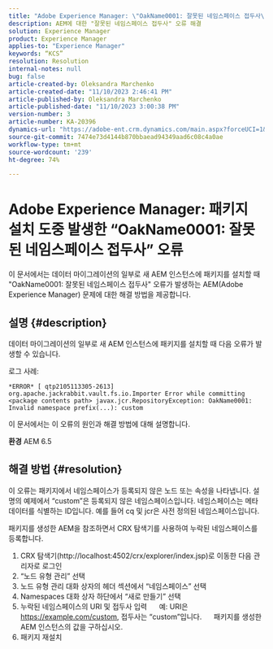 ```yaml
---
title: "Adobe Experience Manager: \"OakName0001: 잘못된 네임스페이스 접두사\" 패키지 설치 도중 오류 발생"
description: AEM에 대한 "잘못된 네임스페이스 접두사" 오류 해결
solution: Experience Manager
product: Experience Manager
applies-to: "Experience Manager"
keywords: “KCS”
resolution: Resolution
internal-notes: null
bug: false
article-created-by: Oleksandra Marchenko
article-created-date: "11/10/2023 2:46:41 PM"
article-published-by: Oleksandra Marchenko
article-published-date: "11/10/2023 3:00:38 PM"
version-number: 3
article-number: KA-20396
dynamics-url: "https://adobe-ent.crm.dynamics.com/main.aspx?forceUCI=1&pagetype=entityrecord&etn=knowledgearticle&id=76fa5df0-d77f-ee11-8179-6045bd006149"
source-git-commit: 7474e73d4144b870bbaead94349aad6c08c4a0ae
workflow-type: tm+mt
source-wordcount: '239'
ht-degree: 74%

---
```


# Adobe Experience Manager: 패키지 설치 도중 발생한 “OakName0001: 잘못된 네임스페이스 접두사” 오류


이 문서에서는 데이터 마이그레이션의 일부로 새 AEM 인스턴스에 패키지를 설치할 때 &quot;OakName0001: 잘못된 네임스페이스 접두사&quot; 오류가 발생하는 AEM(Adobe Experience Manager) 문제에 대한 해결 방법을 제공합니다.

## 설명 {#description}


데이터 마이그레이션의 일부로 새 AEM 인스턴스에 패키지를 설치할 때 다음 오류가 발생할 수 있습니다.

로그 사례:


```
*ERROR* [ qtp2105113305-2613]  org.apache.jackrabbit.vault.fs.io.Importer Error while committing <package contents path> javax.jcr.RepositoryException: OakName0001: Invalid namespace prefix(...): custom
```




이 문서에서는 이 오류의 원인과 해결 방법에 대해 설명합니다.

<b>환경</b>
AEM 6.5


## 해결 방법 {#resolution}


이 오류는 패키지에서 네임스페이스가 등록되지 않은 노드 또는 속성을 나타냅니다.
설명의 예제에서 “custom”은 등록되지 않은 네임스페이스입니다.
네임스페이스는 메타데이터를 식별하는 ID입니다. 예를 들어 cq 및 jcr은 사전 정의된 네임스페이스입니다.

패키지를 생성한 AEM을 참조하면서 CRX 탐색기를 사용하여 누락된 네임스페이스를 등록합니다.

1. CRX 탐색기(http://localhost:4502/crx/explorer/index.jsp)로 이동한 다음 관리자로 로그인
2. “노드 유형 관리” 선택
3. 노드 유형 관리 대화 상자의 헤더 섹션에서 “네임스페이스” 선택
4. Namespaces 대화 상자 하단에서 “새로 만들기” 선택
5. 누락된 네임스페이스의 URI 및 접두사 입력
     예: URI은 https://example.com/custom, 접두사는 “custom”입니다.
     패키지를 생성한 AEM 인스턴스의 값을 구하십시오.
6. 패키지 재설치
